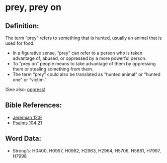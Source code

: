 # prey, prey on

## Definition:

The term “prey” refers to something that is hunted, usually an animal that is used for food.

* In a figurative sense, “prey” can refer to a person who is taken advantage of, abused, or oppressed by a more powerful person.
* To “prey on” people means to take advantage of them by oppressing them or stealing something from them.
* The term “prey” could also be translated as “hunted animal” or “hunted one” or “victim.”

(See also: [oppress](../other/oppress.md))

## Bible References:

* [Jeremiah 12:9](rc://en/tn/help/jer/12/09)
* [Psalms 104:21](rc://en/tn/help/psa/104/21)

## Word Data:

* Strong’s: H0400, H0957, H0962, H2963, H2964, H5706, H5861, H7997, H7998
